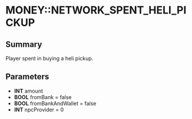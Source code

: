 # MONEY::NETWORK_SPENT_HELI_PICKUP

## Summary
Player spent in buying a heli pickup.

## Parameters
* **INT** amount
* **BOOL** fromBank = false
* **BOOL** fromBankAndWallet = false
* **INT** npcProvider = 0